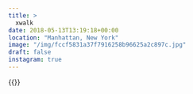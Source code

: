 ```yaml
---
title: >
  xwalk
date: 2018-05-13T13:19:18+00:00
location: "Manhattan, New York"
image: "/img/fccf5831a37f7916258b96625a2c897c.jpg"
draft: false
instagram: true
---
```


{{<photo src="/img/fccf5831a37f7916258b96625a2c897c.jpg">}}
